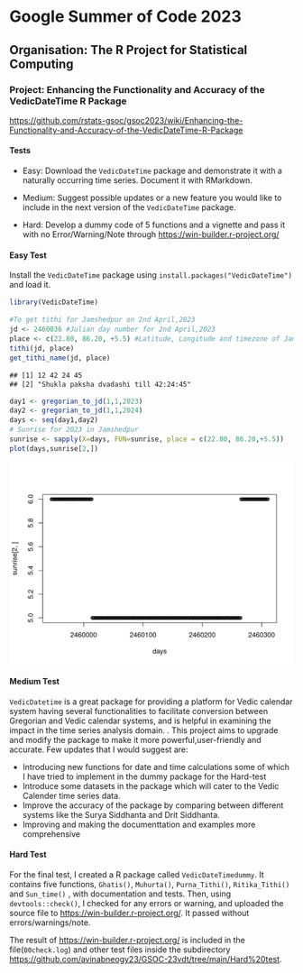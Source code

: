 # Google Summer of Code 2023

## Organisation: The R Project for Statistical Computing 

### Project: Enhancing the Functionality and Accuracy of the VedicDateTime R Package
<https://github.com/rstats-gsoc/gsoc2023/wiki/Enhancing-the-Functionality-and-Accuracy-of-the-VedicDateTime-R-Package>

#### Tests
- Easy: Download the `VedicDateTime` package and demonstrate it with a naturally occurring time series. Document it with RMarkdown.

- Medium: Suggest possible updates or a new feature you would like to include in the next version of the `VedicDateTime` package.

- Hard: Develop a dummy code of 5 functions and a vignette and pass it with no Error/Warning/Note through <https://win-builder.r-project.org/>

#### Easy Test
Install the `VedicDateTime` package using `install.packages("VedicDateTime")` and load it.

``` r
library(VedicDateTime)
```
```r
#To get tithi for Jamshedpur on 2nd April,2023
jd <- 2460036 #Julian day number for 2nd April,2023
place <- c(22.80, 86.20, +5.5) #Latitude, Longitude and timezone of Jamshedpur,India
tithi(jd, place)
get_tithi_name(jd, place)
```
```
## [1] 12 42 24 45
## [2] "Shukla paksha dvadashi till 42:24:45"
```
```r
day1 <- gregorian_to_jd(1,1,2023)
day2 <- gregorian_to_jd(1,1,2024)
days <- seq(day1,day2)
# Sunrise for 2023 in Jamshedpur
sunrise <- sapply(X=days, FUN=sunrise, place = c(22.80, 86.20,+5.5))
plot(days,sunrise[2,])
```
![alt text](https://github.com/avinabneogy23/GSOC-23vdt/blob/main/Easy%20test/graph_1.png)

#### Medium Test
`VedicDatetime` is a great package for providing a platform for Vedic calendar system having several functionalities to facilitate conversion between Gregorian and Vedic calendar systems, and is helpful in examining the impact in the time series analysis domain. . This project aims to upgrade and modify the package to make it more powerful,user-friendly and accurate. Few updates that I would suggest are:
-   Introducing new functions for date and time calculations some of which I have tried to implement in the dummy package for the Hard-test
-   Introduce some datasets in the package which will cater to the Vedic Calender time series data. 
-   Improve the accuracy of the package by comparing between different systems like the Surya Siddhanta and Drit Siddhanta.
-   Improving and making the documenttation and examples more comprehensive


#### Hard Test
For the final test, I created a R package called `VedicDateTimedummy`. It contains five functions, `Ghatis()`, `Muhurta()`, `Purna_Tithi()`, `Ritika_Tithi()` and `Sun_time()` , with documentation and tests. Then, using `devtools::check()`, I checked for any errors or warning, and uploaded the source file to <https://win-builder.r-project.org/>. It passed without errors/warnings/note.

The result of <https://win-builder.r-project.org/> is included in the file(`00check.log`) and other test files inside the subdirectory <https://github.com/avinabneogy23/GSOC-23vdt/tree/main/Hard%20test>.
